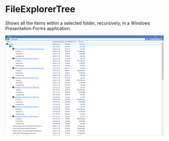 # FileExplorerTree
Shows all the items within a selected folder, recursively, in a Windows Presentation Forms application. 

![User interface screenshot](https://github.com/dalyIsaac/FileExplorerTree/blob/master/UserInterface.PNG)

